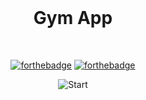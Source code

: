 <br />
<div align="center">
  <h1 style="margin-bottom: 50px">Gym App </h1>

[![forthebadge](http://forthebadge.com/images/badges/made-with-typescript.svg)](http://forthebadge.com)
[![forthebadge](http://forthebadge.com/images/badges/built-with-love.svg)](http://forthebadge.com)
  
  <img src="assets/start.png" alt="Start" style="margin-bottom: 50px">
